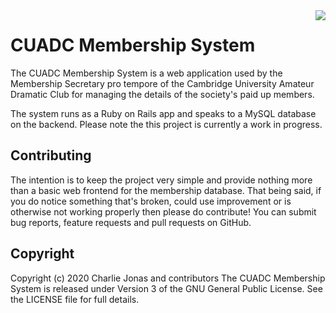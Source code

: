 <img align="right" src="https://cuadc.org/wp-content/themes/cuadc%20update/Images/logo.png">

# CUADC Membership System
The CUADC Membership System is a web application used by the Membership Secretary pro tempore of the Cambridge University Amateur Dramatic Club for managing the details of the society's paid up members.

The system runs as a Ruby on Rails app and speaks to a MySQL database on the backend.
Please note the this project is currently a work in progress.

## Contributing
The intention is to keep the project very simple and provide nothing more than a basic web frontend for the membership database. That being said, if you do notice something that's broken, could use improvement or is otherwise not working properly then please do contribute! You can submit bug reports, feature requests and pull requests on GitHub.

## Copyright
Copyright (c) 2020 Charlie Jonas and contributors
The CUADC Membership System is released under Version 3 of the GNU General Public License.
See the LICENSE file for full details.
